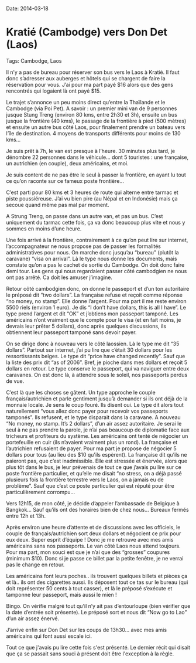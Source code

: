 Date: 2014-03-18
# Kratié (Cambodge) vers Don Det (Laos)
Tags: Cambodge, Laos

Il n’y a pas de bureau pour réserver son bus vers le Laos à Kratié. Il faut donc s’adresser aux auberges et hôtels qui se chargent de faire la réservation pour vous. J’ai pour ma part payé $16 alors que des gens rencontrés qui logaient là ont payé $15. 

Le trajet s’annonce un peu moins direct qu’entre la Thaïlande et le Cambodge (via Poi Pet). A savoir : un premier mini van de 9 personnes jusque Stung Treng (environ 80 kms, entre 2h30 et 3h), ensuite un bus jusque la frontière (40 kms), le passage de la frontière à pied (500 mètres) et ensuite un autre bus côté Laos, pour finalement prendre un bateau vers l’île de destination. 4 moyens de transports différents pour moins de 130 kms… 

Je suis prêt à 7h, le van est presque à l’heure. 30 minutes plus tard, je dénombre 22 personnes dans le véhicule… dont 5 touristes : une française, un autrichien (en couple), deux américains, et moi. 

Je suis content de ne pas être le seul à passer la frontière, en ayant lu tout ce qu’on raconte sur ce fameux poste frontière… 

C’est parti pour 80 kms et 3 heures de route qui alterne entre tarmac et piste poussiéreuse. J’ai vu bien pire (au Népal et en Indonésie) mais ça secoue quand même pas mal par moment. 

A Strung Treng, on passe dans un autre van, et pas un bus. C’est uniquement du tarmac cette fois, ça va donc beaucoup plus vite et nous y sommes en moins d’une heure. 

Une fois arrivé à la frontière, contrairement à ce qu’on peut lire sur internet, l’accompagnateur ne nous propose pas de passer les formalités administratives pour nous. On marche donc jusqu’au “bureau” (plutôt la caravane) “visa on arrival”. Là le type nous donne les documents, mais constate qu’on a pas le cachet de sortie du Cambodge. On doit donc faire demi tour. Les gens qui nous regardaient passer côté cambodgien ne nous ont pas arrêté. Ca doit les amuser j’imagine. 

Retour côté cambodgien donc, on donne le passeport et d’un ton autoritaire le préposé dit “two dollars”. La française refuse et reçoit comme réponse “no money, no stamp”. Elle donne l’argent. Pour ma part il me reste environ 5500 riels (environ 1 euro). Je dis “I don’t have dollars, this is all I have”. Le type prend l’argent et dit “OK” et j’obtiens mon passeport tamponé. Les américains n’ont vraiment que le compte pour le visa (et en fait moins, je devrais leur prêter 5 dollars), donc après quelques discussions, ils obtiennent leur passeport tamponé sans devoir payer.

On se dirige donc à nouveau vers le côté laossien. Là le type me dit “35 dollars”. Partout sur internet, j’ai pu lire que c’était 30 dollars pour les ressortissants belges. Le type dit “price have changed recently”. Sauf que la liste des prix dit “as of 2006”. Bref, je pioche dans mes dollars et reçoit 5 dollars en retour. Le type conserve le passeport, qui va naviguer entre deux caravanes. On est donc là, à attendre sous le soleil, nos passeports perdus de vue. 

C’est là que les choses se gâtent. Un type approche le couple français/autrichien et parle gentiment jusqu’à demander si ils ont déjà de la monnaie locale. Je sens le coup fouré. Ils disent oui. Le type dit alors tout naturellement “vous allez donc payer pour recevoir vos passeports tamponés”. Ils refusent, et le type disparait dans la caravane. A nouveau “No money, no stamp. It’s 2 dollars”, d’un air assez autoritaire. Je serai le seul à ne pas prendre la parole, je n’ai pas beaucoup de diplomatie face aux tricheurs et profiteurs du système. Les américains ont tenté de négocier un portefeuille en cuir (ils n’avaient vraiment plus un rond). La française et l’autrichien refusaient de payer. Pour ma part je propose de négocier 5 dollars pour tous (au lieu des $10 qu'ils espèrent). La française dit qu’ils ne paieront pas, que c’est inadmissible. Elle est stressée et énervée, alors que plus tôt dans le bus, je leur prévenais de tout ce que j’avais pu lire sur ce poste frontière particulier, et qu’elle me disait “no stress, on a déjà passé plusieurs fois la frontière terrestre vers le Laos, on a jamais eu de problème”. Sauf que c’est ce poste particulier qui est réputé pour être particulièrement corrompu… 

Vers 12h15, de mon côté, je décide d’appeler l’ambassade de Belgique à Bangkok… Sauf qu’ils ont des horaires bien de chez nous… Bureaux fermés entre 12h et 13h. 

Après environ une heure d’attente et de discussions avec les officiels, le couple de français/autrichien sort deux dollars et négocient ce prix pour eux deux. Super esprit d’équipe ! Donc je me retrouve avec mes amis américains sans nos passeports. Le van côté Laos nous attend toujours. Pour ma part, mon souci est que je n’ai que des “grosses” coupures (minimum $10). Donc si je passe ce billet par la petite fenêtre, je ne verrai pas le change en retour.

Les américains font leurs poches.. ils trouvent quelques billets et pièces ça et là.. ils ont des cigarettes aussi. Ils déposent tout ce tas sur le bureau (qui doit représenter 50 cents à tout casser), et là le préposé s’exécute et tamponne leur passeport, mais aussi le mien !

Bingo. On vérifie malgré tout qu’il n’y ait pas d’entourloupe (bien vérifier que la date d’entrée soit présente). Le préposé sort et nous dit “Now go to Lao” d’un air assez énervé. 

J’arrive enfin sur Don Det sur les coups de 13h30… avec mes amis américains qui font aussi escale ici.

Tout ce que j'avais pu lire cette fois s'est présenté. Le dernier récit qui disait que ça se passait sans souci à présent doit être l'exception à la règle. 
